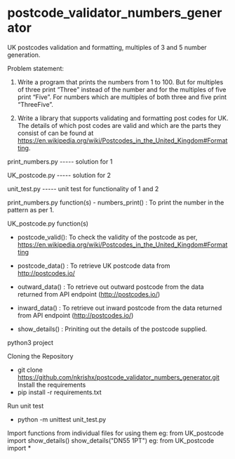 # postcode_validator_numbers_generator
UK postcodes validation and formatting, multiples of 3 and 5 number generation.

Problem statement:
1) Write a program that prints the numbers from 1 to 100. But for multiples of three print “Three” instead of the number and for the multiples of five print “Five”. For numbers which are multiples of both three and five print “ThreeFive”. 

2) Write a library that supports validating and formatting post codes for UK. The details of which post codes are valid and which are the parts they consist of can be found at https://en.wikipedia.org/wiki/Postcodes_in_the_United_Kingdom#Formatting.

print_numbers.py  ----- solution for 1

UK_postcode.py  ----- solution for 2

unit_test.py  ----- unit test for functionality of 1 and 2

print_numbers.py
  function(s)
    - numbers_print() : To print the number in the pattern as per 1.

UK_postcode.py
  function(s)
   - postcode_valid(): To check the validity of the postcode as per, 
                       https://en.wikipedia.org/wiki/Postcodes_in_the_United_Kingdom#Formatting
    
   - postcode_data() : To retrieve UK postcode data from http://postcodes.io/
   
   - outward_data()  : To retrieve out outward postcode from the data returned from API endpoint (http://postcodes.io/)
   
   - inward_data()   : To retrieve out inward postcode from the data returned from API endpoint (http://postcodes.io/)
   
   - show_details()  : Priniting out the details of the postcode supplied.

python3 project

Cloning the Repository
   - git clone https://github.com/nkrishx/postcode_validator_numbers_generator.git
Install the requirements
  - pip install -r requirements.txt
  
Run unit test
  - python -m unittest unit_test.py

Import functions from individual files for using them
  eg: from UK_postcode import show_details()
      show_details("DN55 1PT")
  eg: from UK_postcode import *
   
